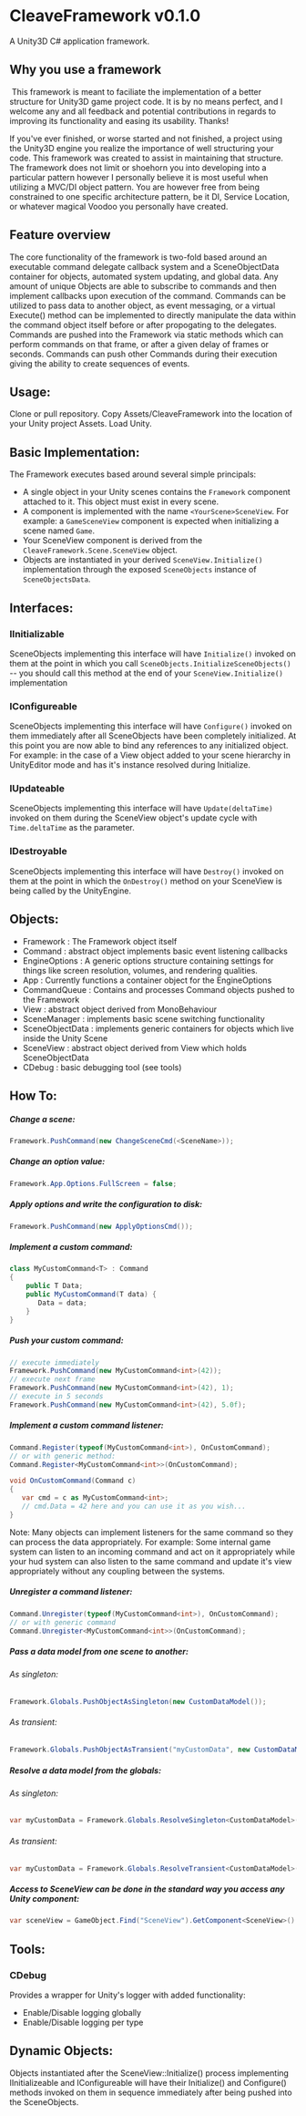 ﻿# CleaveFramework v0.1.0 

A Unity3D C# application framework.

## Why you use a framework
﻿
This framework is meant to faciliate the implementation of a better structure for Unity3D game project code.  It is by no means perfect, and I welcome any and all feedback and potential contributions in regards to improving its functionality and easing its usability.  Thanks!

If you've ever finished, or worse started and not finished, a project using the Unity3D engine you realize the importance of well structuring your code.  This framework was created to assist in maintaining that structure.  The framework does not limit or shoehorn you into developing into a particular pattern however I personally believe it is most useful when utilizing a MVC/DI object pattern.  You are however free from being constrained to one specific architecture pattern, be it DI, Service Location, or whatever magical Voodoo you personally have created.

## Feature overview

The core functionality of the framework is two-fold based around an executable command delegate callback system and a SceneObjectData container for objects, automated system updating, and global data.  Any amount of unique Objects are able to subscribe to commands and then implement callbacks upon execution of the command.  Commands can be utilized to pass data to another object, as event messaging, or a virtual Execute() method can be implemented to  directly manipulate the data within the command object itself before or after propogating to the delegates.  Commands are pushed into the Framework via static methods which can perform commands on that frame, or after a given delay of frames or seconds.  Commands can push other Commands during their execution giving the ability to create sequences of events.

## Usage:

Clone or pull repository.  Copy Assets/CleaveFramework into the location of your Unity project Assets.  Load Unity.


## Basic Implementation:

The Framework executes based around several simple principals:

 - A single object in your Unity scenes contains the `Framework` component attached to it.  This object must exist in every scene.
 - A component is implemented with the name `<YourScene>SceneView`.  For example: a `GameSceneView` component is expected when initializing a scene named `Game`.
 - Your SceneView component is derived from the `CleaveFramework.Scene.SceneView` object.
 - Objects are instantiated in your derived `SceneView.Initialize()` implementation through the exposed `SceneObjects` instance of `SceneObjectsData`.
 
## Interfaces:

### IInitializable 

SceneObjects implementing this interface will have `Initialize()` invoked on them at the point in which you call `SceneObjects.InitializeSceneObjects()` -- you should call this method at the end of your `SceneView.Initialize()` implementation

### IConfigureable 

SceneObjects implementing this interface will have `Configure()` invoked on them immediately after all SceneObjects have been completely initialized.  At this point you are now able to bind any references to any initialized object.  For example: in the case of a View object added to your scene hierarchy in UnityEditor mode and has it's instance resolved during Initialize.

### IUpdateable 

SceneObjects implementing this interface will have `Update(deltaTime)` invoked on them during the SceneView object's update cycle with `Time.deltaTime` as the parameter.


### IDestroyable

SceneObjects implementing this interface will have `Destroy()` invoked on them at the point in which the `OnDestroy()` method on your SceneView is being called by the UnityEngine.
 
## Objects:

 - Framework : The Framework object itself
 - Command : abstract object implements basic event listening callbacks
 - EngineOptions : A generic options structure containing settings for things like screen resolution, volumes, and rendering qualities.
 - App : Currently functions a container object for the EngineOptions
 - CommandQueue : Contains and processes Command objects pushed to the Framework
 - View : abstract object derived from MonoBehaviour
 - SceneManager : implements basic scene switching functionality
 - SceneObjectData : implements generic containers for objects which live inside the Unity Scene
 - SceneView : abstract object derived from View which holds SceneObjectData
 - CDebug : basic debugging tool (see tools)
 
## How To:

##### Change a scene:
```csharp
Framework.PushCommand(new ChangeSceneCmd(<SceneName>));
```
##### Change an option value:
```csharp
Framework.App.Options.FullScreen = false;
```
##### Apply options and write the configuration to disk:
```csharp
Framework.PushCommand(new ApplyOptionsCmd());
```
##### Implement a custom command:
```csharp
class MyCustomCommand<T> : Command
{
    public T Data;
    public MyCustomCommand(T data) {
       Data = data;
    }
}
```
##### Push your custom command:
```csharp
// execute immediately
Framework.PushCommand(new MyCustomCommand<int>(42));
// execute next frame
Framework.PushCommand(new MyCustomCommand<int>(42), 1);
// execute in 5 seconds
Framework.PushCommand(new MyCustomCommand<int>(42), 5.0f);
```
##### Implement a custom command listener:
```csharp
Command.Register(typeof(MyCustomCommand<int>), OnCustomCommand);
// or with generic method:
Command.Register<MyCustomCommand<int>>(OnCustomCommand);
```

```csharp
void OnCustomCommand(Command c)
{
   var cmd = c as MyCustomCommand<int>;
   // cmd.Data = 42 here and you can use it as you wish...
}
```
Note: Many objects can implement listeners for the same command so they can process the data appropriately.  For example: Some internal game system can listen to an incoming command and act on it appropriately while your hud system can also listen to the same command and update it's view appropriately without any coupling between the systems.

##### Unregister a command listener:
```csharp
Command.Unregister(typeof(MyCustomCommand<int>), OnCustomCommand);
// or with generic command
Command.Unregister<MyCustomCommand<int>>(OnCustomCommand);
``` 
##### Pass a data model from one scene to another:
###### As singleton:
```csharp
Framework.Globals.PushObjectAsSingleton(new CustomDataModel());
```
###### As transient:
```csharp
Framework.Globals.PushObjectAsTransient("myCustomData", new CustomDataModel());
```
##### Resolve a data model from the globals:
###### As singleton:
```csharp
var myCustomData = Framework.Globals.ResolveSingleton<CustomDataModel>() as CustomDataModel;
``` 
###### As transient:
```csharp
var myCustomData = Framework.Globals.ResolveTransient<CustomDataModel>("myCustomData") as CustomDataModel;
```
##### Access to SceneView can be done in the standard way you access any Unity component:
```csharp
var sceneView = GameObject.Find("SceneView").GetComponent<SceneView>() as SceneView;
```
 
## Tools:

### CDebug

Provides a wrapper for Unity's logger with added functionality:
 - Enable/Disable logging globally
 - Enable/Disable logging per type
  
## Dynamic Objects:
 
Objects instantiated after the SceneView::Initialize() process implementing IInitializeable and IConfigureable will have their Initialize() and Configure() methods invoked on them in sequence immediately after being pushed into the SceneObjects.
